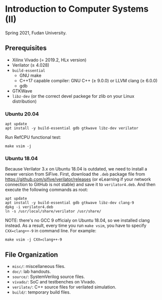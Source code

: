 # Introduction to Computer Systems (II)

Spring 2021, Fudan University.

## Prerequisites

* Xilinx Vivado (= 2019.2, HLx version)
* Verilator (≥ 4.028)
* `build-essential`
    * GNU make
    * C++17 capable compiler: GNU C++ (≥ 9.0.0) or LLVM clang (≥ 6.0.0)
    * gdb
* GTKWave
* `libz-dev` (or the correct devel packege for zlib on your Linux distribution)

### Ubuntu 20.04

```shell
apt update
apt install -y build-essential gdb gtkwave libz-dev verilator
```

Run RefCPU functional test:

```shell
make vsim -j
```

### Ubuntu 18.04

Because Verilator 3.x on Ubuntu 18.04 is outdated, we need to install a newer version from SiFive. First, download the `.deb` package file from <https://github.com/sifive/verilator/releases> (or eLearning if your network connection to GitHub is not stable) and save it to `verilator4.deb`. And then execute the following commands as root:

```shell
apt update
apt install -y build-essential gdb gtkwave libz-dev clang-9
dpkg -i verilator4.deb
ln -s /usr/local/share/verilator /usr/share/
```

NOTE: there's no GCC 9 officialy on Ubuntu 18.04, so we installed clang instead. As a result, every time you run `make vsim`, you have to specify `CXX=clang++-9` in command line. For example:

```shell
make vsim -j CXX=clang++-9
```

## File Organization

* `misc/`: miscellaneous files.
* `doc/`: lab handouts.
* `source/`: SystemVerilog source files.
* `vivado/`: SoC and testbenches on Vivado.
* `verilate/`: C++ source files for verilated simulation.
* `build/`: temporary build files.
